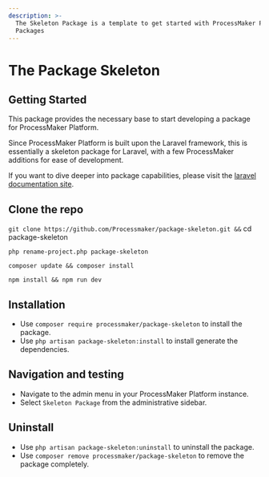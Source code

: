 ```yaml
---
description: >-
  The Skeleton Package is a template to get started with ProcessMaker Platform
  Packages
---
```


# The Package Skeleton

## Getting Started

This package provides the necessary base to start developing a package for ProcessMaker Platform.

Since ProcessMaker Platform is built upon the Laravel framework, this is essentially a skeleton package for Laravel, with a few ProcessMaker additions for ease of development.

If you want to dive deeper into package capabilities, please visit the [laravel documentation site](https://laravel.com/docs).

## Clone the repo

`git clone https://github.com/Processmaker/package-skeleton.git &&` cd package-skeleton

`php rename-project.php package-skeleton`

`composer update && composer install`

`npm install && npm run dev`

## Installation

* Use `composer require processmaker/package-skeleton` to install the package.
* Use `php artisan package-skeleton:install` to install generate the dependencies.

## Navigation and testing

* Navigate to the admin menu in your ProcessMaker Platform instance.
* Select `Skeleton Package` from the administrative sidebar.

## Uninstall

* Use `php artisan package-skeleton:uninstall` to uninstall the package.
* Use `composer remove processmaker/package-skeleton` to remove the package completely.

